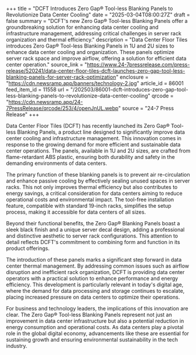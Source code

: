 +++
title = "DCFT Introduces Zero Gap® Tool-less Blanking Panels to Revolutionize Data Center Cooling"
date = "2025-03-04T08:00:27Z"
draft = false
summary = "DCFT's new Zero Gap® Tool-less Blanking Panels offer a groundbreaking solution for enhancing data center cooling and infrastructure management, addressing critical challenges in server rack organization and thermal efficiency."
description = "Data Center Floor Tiles introduces Zero Gap® Tool-less Blanking Panels in 1U and 2U sizes to enhance data center cooling and organization. These panels optimize server rack space and improve airflow, offering a solution for efficient data center operation."
source_link = "https://www.24-7pressrelease.com/press-release/520241/data-center-floor-tiles-dcft-launches-zero-gap-tool-less-blanking-panels-for-server-rack-optimization"
enclosure = "https://cdn.newsramp.app/banners/technology-2.jpg"
article_id = 86001
feed_item_id = 11558
url = "/202503/86001-dcft-introduces-zero-gap-tool-less-blanking-panels-to-revolutionize-data-center-cooling"
qrcode = "https://cdn.newsramp.app/24-7PressRelease/qrcode/253/4/openJnUL.webp"
source = "24-7 Press Release"
+++

<p>Data Center Floor Tiles (DCFT) has recently launched its Zero Gap® Tool-less Blanking Panels, a product line designed to significantly improve data center cooling and infrastructure management. This innovation comes in response to the growing demand for more efficient and sustainable data center operations. The panels, available in 1U and 2U sizes, are crafted from flame-retardant ABS plastic, ensuring both durability and safety in the demanding environments of data centers.</p><p>The primary function of these blanking panels is to prevent air re-circulation and enhance passive cooling by effectively sealing unused spaces in server racks. This not only improves thermal efficiency but also contributes to energy savings, a critical consideration for data centers aiming to reduce operational costs and environmental impact. The tool-free installation feature, compatible with standard 19-inch racks, simplifies the setup process, making it accessible for data centers of all sizes.</p><p>Beyond their functional benefits, the Zero Gap® Blanking Panels boast a sleek black finish and a unique server decal design, adding a professional and distinctive aesthetic to server rack configurations. This attention to detail reflects DCFT's commitment to combining form and function in its product offerings.</p><p>The introduction of these panels marks a significant step forward in data center thermal management. By addressing common issues such as airflow disruption and inefficient rack organization, DCFT is providing data center operators with a practical solution to enhance performance and energy efficiency. This development is particularly relevant in today's digital age, where the demand for data processing and storage continues to escalate, placing increased pressure on data centers to optimize their operations.</p><p>For business and technology leaders, the implications of this innovation are clear. The Zero Gap® Tool-less Blanking Panels represent not just an improvement in data center infrastructure but also a potential reduction in energy consumption and operational costs. As data centers play a pivotal role in the global digital economy, advancements like these are essential for sustaining growth and ensuring environmental sustainability in the tech industry.</p>